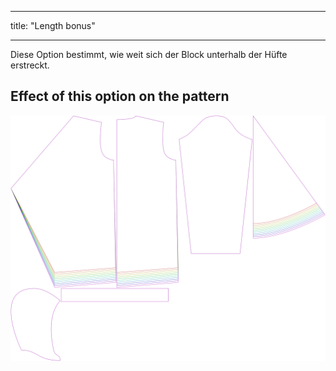 - - -
title: "Length bonus"
- - -

Diese Option bestimmt, wie weit sich der Block unterhalb der Hüfte erstreckt.

## Effect of this option on the pattern

![This image shows the effect of this option by superimposing several variants that have a different value for this option](yuri_lengthbonus_sample.svg "Effect of this option on the pattern")

